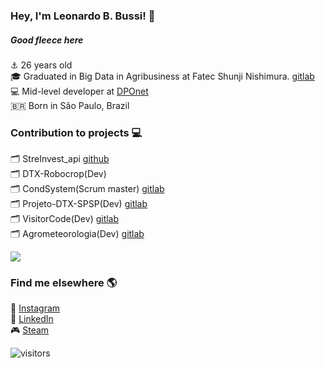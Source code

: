### Hey, I'm Leonardo B. Bussi! 🖖


##### Good fleece here

⚓️ 26 years old <br>
🎓 Graduated in Big Data in Agribusiness at Fatec Shunji Nishimura. [gitlab](https://gitlab.com/bdag/) <br>
💻 Mid-level developer at [DPOnet](https://www.dponet.com.br/) <br>
🇧🇷 Born in São Paulo, Brazil <br>

### Contribution to projects 💻

🗂 StreInvest_api [github](https://github.com/StreInvest/streinvest_api) <br>
🗂 DTX-Robocrop(Dev) <br>
🗂 CondSystem(Scrum master) [gitlab](https://gitlab.com/bdag/condsystem) <br>
🗂 Projeto-DTX-SPSP(Dev) [gitlab](https://gitlab.com/BDAg/Projeto-DTX-SPSP) <br>
🗂 VisitorCode(Dev) [gitlab](https://gitlab.com/BDAg/qrcodevisits) <br>
🗂 Agrometeorologia(Dev) [gitlab](https://gitlab.com/BDAg/Agrometeorologia) <br>


  <img align="center" src="https://github-readme-stats.anuraghazra1.vercel.app/api/top-langs/?username=leonardobussi&layout=compact&theme=dracula" />


### Find me elsewhere 🌎

📸 [Instagram](https://instagram.com/bussi_leo) <br>
💼 [LinkedIn](https://www.linkedin.com/in/leonardobbussi/) <br>
🎮 [Steam](https://steamcommunity.com/id/leonardobussi) <br>


![visitors](https://visitor-badge.laobi.icu/badge?page_id=leonardobussi.leonardobussi)
